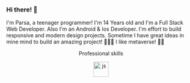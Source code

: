 ### Hi there! 👋

I'm Parsa, a teenager programmer!
I'm 14 Years old and I'm a Full Stack Web Developer. Also I'm an Android & Ios Developer.
I'm effort to build responsive and modern design projects. Sometime I have great ideas in mine mind to build an amazing project! 👨🏻‍💻
I like metaverse! 🚀🚀

<p align="center">
   Professional skills
</p>

<p align="center"> 
  <img src="https://raw.githubusercontent.com/CoRRecTcoDe2020/uber-2.0/79ec1d6bbb8673e6dca999a85045ea34e0b83d32/images/reactlogo10.svg   token=ASRHMYR2SSIJGHMNNMLAHUTBYO7OS" alt="js" width="40" height="40" />
</p>
